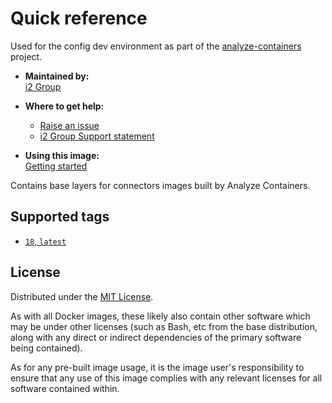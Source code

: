 # Quick reference

Used for the config dev environment as part of the [analyze-containers](https://github.com/i2group/analyze-containers) project.

- **Maintained by:**  
  [i2 Group](https://i2group.com/)

- **Where to get help:**  
  - [Raise an issue](https://github.com/i2group/analyze-docker/issues?q=is%3Aissue+is%3Aopen)
  - [i2 Group Support statement](https://support.i2group.com/s/article/2291)

- **Using this image:**  
  [Getting started](https://i2group.github.io/analyze-containers/content/getting_started.html)

Contains base layers for connectors images built by Analyze Containers.

## Supported tags

- [`18`, `latest`](https://github.com/i2group/analyze-docker/blob/main/images/analyze-containers-connectors-base-minimal/18/Dockerfile)

## License

Distributed under the [MIT License](../../LICENSE).

As with all Docker images, these likely also contain other software which may be under other licenses (such as Bash, etc from the base distribution, along with any direct or indirect dependencies of the primary software being contained).

As for any pre-built image usage, it is the image user's responsibility to ensure that any use of this image complies with any relevant licenses for all software contained within.
